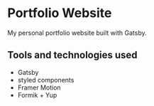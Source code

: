 # Portfolio Website

My personal portfolio website built with Gatsby.

## Tools and technologies used

- Gatsby
- styled components
- Framer Motion
- Formik + Yup
